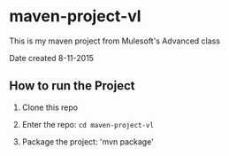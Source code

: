 # maven-project-vl

This is my maven project from Mulesoft's Advanced class

Date created 8-11-2015

## How to run the Project

1. Clone this repo

1. Enter the repo: `cd maven-project-vl`

1. Package the project: 'mvn package'